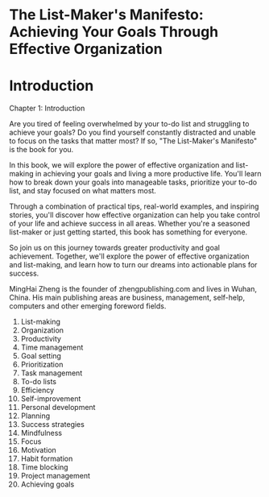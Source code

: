 # The List-Maker's Manifesto: Achieving Your Goals Through Effective Organization

# Introduction

Chapter 1: Introduction

Are you tired of feeling overwhelmed by your to-do list and struggling to achieve your goals? Do you find yourself constantly distracted and unable to focus on the tasks that matter most? If so, "The List-Maker's Manifesto" is the book for you.

In this book, we will explore the power of effective organization and list-making in achieving your goals and living a more productive life. You'll learn how to break down your goals into manageable tasks, prioritize your to-do list, and stay focused on what matters most.

Through a combination of practical tips, real-world examples, and inspiring stories, you'll discover how effective organization can help you take control of your life and achieve success in all areas. Whether you're a seasoned list-maker or just getting started, this book has something for everyone.

So join us on this journey towards greater productivity and goal achievement. Together, we'll explore the power of effective organization and list-making, and learn how to turn our dreams into actionable plans for success.




MingHai Zheng is the founder of zhengpublishing.com and lives in Wuhan, China. His main publishing areas are business, management, self-help, computers and other emerging foreword fields.



1. List-making
2. Organization
3. Productivity
4. Time management
5. Goal setting
6. Prioritization
7. Task management
8. To-do lists
9. Efficiency
10. Self-improvement
11. Personal development
12. Planning
13. Success strategies
14. Mindfulness
15. Focus
16. Motivation
17. Habit formation
18. Time blocking
19. Project management
20. Achieving goals

